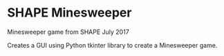 # SHAPE Minesweeper
Minesweeper game from SHAPE July 2017

Creates a GUI using Python tkinter library to create a Minesweeper game. 
